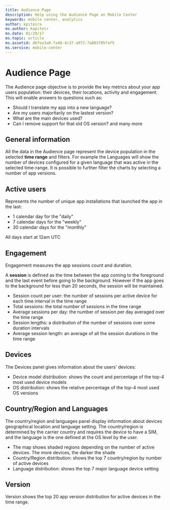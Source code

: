 ```yaml
---
title: Audience Page
description: Help using the Audience Page on Mobile Center
keywords: mobile center, analytics
author: kpiteira
ms.author: kapiteir
ms.date: 01/20/17
ms.topic: article
ms.assetid: d6fea3a0-7a48-4c37-a972-7a803705faf5
ms.service: mobile-center
---
```


# Audience Page

The Audience page objective is to provide the key metrics about your app users population: their devices, their locations, activity and engagement.
This will enable answers to questions such as:
- Should I translate my app into a new language?
- Are my users majoritarily on the lastest version?
- What are the main devices used?
- Can I remove support for that old OS version?
and many more

## General information
All the data in the Audience page represent the device population in the selected **time range** and filters.
For example the Languages will show the number of devices configured for a given language that was active in the selected time-range.
It is possible to further filter the charts by selecting a number of app versions.

## Active users
Represents the number of unique app installations that launched the app in the last:
- 1 calendar day for the "daily"
- 7 calendar days for the "weekly"
- 30 calendar days for the "monthly"

All days start at 12am UTC

## Engagement
Engagement measures the app sessions count and duration.

A **session** is defined as the time between the app coming to the foreground and the last event before going to the background.
However if the app goes to the background for less than 20 seconds, the session will be maintained.

- Session count per user: the number of sessions per active device for each time interval in the time range
- Total sessions: the total number of sessions in the time range
- Average sessions per day: the number of session per day averaged over the time range
- Session lengths: a distribution of the number of sessions over some duration intervals
- Average session length: an average of all the session durations in the time range

## Devices
The Devices panel gives information about the users' devices:
- Device model distribution: shows the count and percentage of the top-4 most used device models
- OS distribution: shows the relative percentage of the top-4 most used OS versions

## Country/Region and Languages
 The country/region and languages panel display information about devices geographical location and language setting.
 The country/region is determined by the carrier country and requires the device to have a SIM, and the language is the one defined at the OS level by the user.
- The map shows shaded regions depending on the number of active devices. The more devices, the darker the shade
- Country/Region distribution: shows the top 7 country/region by number of active devices
- Language distribution: shows the top 7 major language device setting

## Version
Version shows the top 20 app version distribution for active devices in the time range.
